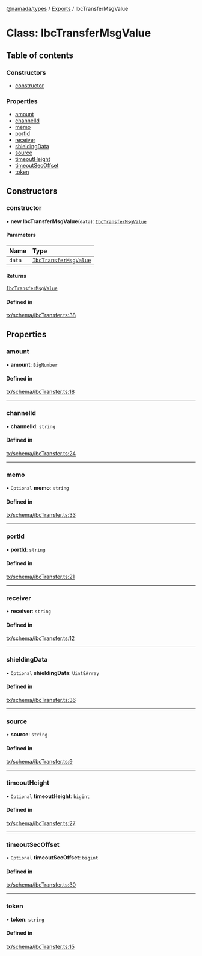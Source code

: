 [@namada/types](../README.md) / [Exports](../modules.md) / IbcTransferMsgValue

# Class: IbcTransferMsgValue

## Table of contents

### Constructors

- [constructor](IbcTransferMsgValue.md#constructor)

### Properties

- [amount](IbcTransferMsgValue.md#amount)
- [channelId](IbcTransferMsgValue.md#channelid)
- [memo](IbcTransferMsgValue.md#memo)
- [portId](IbcTransferMsgValue.md#portid)
- [receiver](IbcTransferMsgValue.md#receiver)
- [shieldingData](IbcTransferMsgValue.md#shieldingdata)
- [source](IbcTransferMsgValue.md#source)
- [timeoutHeight](IbcTransferMsgValue.md#timeoutheight)
- [timeoutSecOffset](IbcTransferMsgValue.md#timeoutsecoffset)
- [token](IbcTransferMsgValue.md#token)

## Constructors

### constructor

• **new IbcTransferMsgValue**(`data`): [`IbcTransferMsgValue`](IbcTransferMsgValue.md)

#### Parameters

| Name | Type |
| :------ | :------ |
| `data` | [`IbcTransferMsgValue`](IbcTransferMsgValue.md) |

#### Returns

[`IbcTransferMsgValue`](IbcTransferMsgValue.md)

#### Defined in

[tx/schema/ibcTransfer.ts:38](https://github.com/anoma/namada-interface/blob/fed376fb8f8e78431a4124d1835f659952e931ac/packages/types/src/tx/schema/ibcTransfer.ts#L38)

## Properties

### amount

• **amount**: `BigNumber`

#### Defined in

[tx/schema/ibcTransfer.ts:18](https://github.com/anoma/namada-interface/blob/fed376fb8f8e78431a4124d1835f659952e931ac/packages/types/src/tx/schema/ibcTransfer.ts#L18)

___

### channelId

• **channelId**: `string`

#### Defined in

[tx/schema/ibcTransfer.ts:24](https://github.com/anoma/namada-interface/blob/fed376fb8f8e78431a4124d1835f659952e931ac/packages/types/src/tx/schema/ibcTransfer.ts#L24)

___

### memo

• `Optional` **memo**: `string`

#### Defined in

[tx/schema/ibcTransfer.ts:33](https://github.com/anoma/namada-interface/blob/fed376fb8f8e78431a4124d1835f659952e931ac/packages/types/src/tx/schema/ibcTransfer.ts#L33)

___

### portId

• **portId**: `string`

#### Defined in

[tx/schema/ibcTransfer.ts:21](https://github.com/anoma/namada-interface/blob/fed376fb8f8e78431a4124d1835f659952e931ac/packages/types/src/tx/schema/ibcTransfer.ts#L21)

___

### receiver

• **receiver**: `string`

#### Defined in

[tx/schema/ibcTransfer.ts:12](https://github.com/anoma/namada-interface/blob/fed376fb8f8e78431a4124d1835f659952e931ac/packages/types/src/tx/schema/ibcTransfer.ts#L12)

___

### shieldingData

• `Optional` **shieldingData**: `Uint8Array`

#### Defined in

[tx/schema/ibcTransfer.ts:36](https://github.com/anoma/namada-interface/blob/fed376fb8f8e78431a4124d1835f659952e931ac/packages/types/src/tx/schema/ibcTransfer.ts#L36)

___

### source

• **source**: `string`

#### Defined in

[tx/schema/ibcTransfer.ts:9](https://github.com/anoma/namada-interface/blob/fed376fb8f8e78431a4124d1835f659952e931ac/packages/types/src/tx/schema/ibcTransfer.ts#L9)

___

### timeoutHeight

• `Optional` **timeoutHeight**: `bigint`

#### Defined in

[tx/schema/ibcTransfer.ts:27](https://github.com/anoma/namada-interface/blob/fed376fb8f8e78431a4124d1835f659952e931ac/packages/types/src/tx/schema/ibcTransfer.ts#L27)

___

### timeoutSecOffset

• `Optional` **timeoutSecOffset**: `bigint`

#### Defined in

[tx/schema/ibcTransfer.ts:30](https://github.com/anoma/namada-interface/blob/fed376fb8f8e78431a4124d1835f659952e931ac/packages/types/src/tx/schema/ibcTransfer.ts#L30)

___

### token

• **token**: `string`

#### Defined in

[tx/schema/ibcTransfer.ts:15](https://github.com/anoma/namada-interface/blob/fed376fb8f8e78431a4124d1835f659952e931ac/packages/types/src/tx/schema/ibcTransfer.ts#L15)

